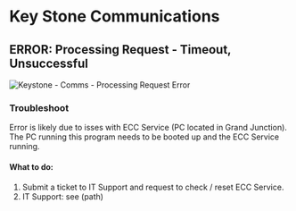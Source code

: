 # Key Stone Communications 

## ERROR: Processing Request - Timeout, Unsuccessful 

![Keystone - Comms - Processing Request Error](https://github.com/user-attachments/assets/2690b67f-23fb-4c02-b8d3-45ef40e904ff)

### Troubleshoot

Error is likely due to isses with ECC Service (PC located in Grand Junction). The PC running this program needs to be booted up and the ECC Service running. 

#### What to do: 
1. Submit a ticket to IT Support and request to check / reset ECC Service.
2. IT Support: see (path)
